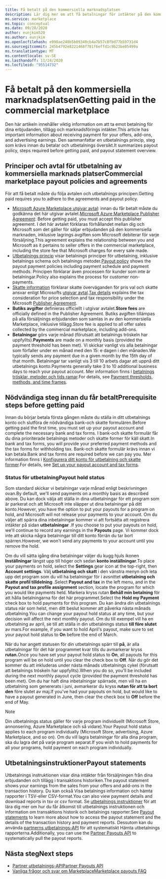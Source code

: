 ```yaml
---
title: Få betalt på den kommersiella marknadsplatsen
description: Lär dig mer om att få betalningar för intäkter på den kommersiella Marketplace – Azure Marketplace. Inkluderar utbetalnings princip, utbetalnings status och utbetalnings instruktioner.
ms.service: marketplace
ms.topic: conceptual
ms.date: 09/28/2020
author: eunjkim520
ms.author: eunjkim
ms.openlocfilehash: e998ae248b5b09340cb4a7b57c8fbd77b59731d4
ms.sourcegitcommit: 245b4792e8221468f781f6effd1c9b23be05499a
ms.translationtype: MT
ms.contentlocale: sv-SE
ms.lasthandoff: 11/24/2020
ms.locfileid: "95514732"
---
```

# <a name="getting-paid-in-the-commercial-marketplace"></a><span data-ttu-id="20f20-104">Få betalt på den kommersiella marknadsplatsen</span><span class="sxs-lookup"><span data-stu-id="20f20-104">Getting paid in the commercial marketplace</span></span>

<span data-ttu-id="20f20-105">Den här artikeln innehåller viktig information om att ta emot betalning för dina erbjudanden, tillägg och marknadsförings intäkter.</span><span class="sxs-lookup"><span data-stu-id="20f20-105">This article has important information about receiving payment for your offers, add-ons, and advertising earnings.</span></span> <span data-ttu-id="20f20-106">Den sammanfattar en utbetalnings princip, steg som krävs innan du betalar och utbetalnings översikt.</span><span class="sxs-lookup"><span data-stu-id="20f20-106">It summarizes payout policy, steps required before getting paid, and payout statement overview.</span></span>

## <a name="commercial-marketplace-payout-policies-and-agreements"></a><span data-ttu-id="20f20-107">Principer och avtal för utbetalning av kommersiella marknads platser</span><span class="sxs-lookup"><span data-stu-id="20f20-107">Commercial marketplace payout policies and agreements</span></span>

<span data-ttu-id="20f20-108">För att få betalt måste du följa avtalen och utbetalnings principen.</span><span class="sxs-lookup"><span data-stu-id="20f20-108">Getting paid requires you to adhere to the agreements and payout policy.</span></span>

- <span data-ttu-id="20f20-109">[Microsoft Azure Marketplace utgivar avtal](https://go.microsoft.com/fwlink/p/?LinkID=699560): innan du får betalt måste du godkänna det här utgivar avtalet.</span><span class="sxs-lookup"><span data-stu-id="20f20-109">[Microsoft Azure Marketplace Publisher Agreement](https://go.microsoft.com/fwlink/p/?LinkID=699560):  Before getting paid, you must accept this publisher agreement.</span></span> <span data-ttu-id="20f20-110">I det här avtalet förklaras förhållandet mellan dig och Microsoft som det gäller för säljar erbjudanden på den kommersiella marknaden, inklusive lagrings avgiften som Microsoft debiterar för varje försäljning.</span><span class="sxs-lookup"><span data-stu-id="20f20-110">This agreement explains the relationship between you and Microsoft as it pertains to seller offers in the commercial marketplace, including the store fee that Microsoft charges for every sale made.</span></span>
- <span data-ttu-id="20f20-111">[Utbetalnings princip](payout-policy-details.md) visar betalnings principer för utbetalning, inklusive betalnings schema och betalnings metoder.</span><span class="sxs-lookup"><span data-stu-id="20f20-111">[Payout policy](payout-policy-details.md) shows the payout payment policies including payment schedule and payment methods.</span></span> <span data-ttu-id="20f20-112">Principen förklarar även processen för kunder som inte är betalningar.</span><span class="sxs-lookup"><span data-stu-id="20f20-112">Policy also explains the process for customer non-payments.</span></span>
- <span data-ttu-id="20f20-113">[Skatte information](tax-details-marketplace.md) förklarar skatte överväganden för pris val och skatte ansvar enligt Microsofts [utgivar avtal](https://go.microsoft.com/fwlink/p/?LinkID=699560).</span><span class="sxs-lookup"><span data-stu-id="20f20-113">[Tax details](tax-details-marketplace.md) explains the tax consideration for price selection and tax responsibility under the Microsoft [Publisher Agreement](https://go.microsoft.com/fwlink/p/?LinkID=699560).</span></span>
- <span data-ttu-id="20f20-114">**Butiks avgifter** definieras officiellt i utgivar avtalet.</span><span class="sxs-lookup"><span data-stu-id="20f20-114">**Store fees** are officially defined in the Publisher Agreement.</span></span> <span data-ttu-id="20f20-115">Butiks avgiften tillämpas på alla försäljnings erbjudanden som samlas in av den kommersiella Marketplace, inklusive tillägg.</span><span class="sxs-lookup"><span data-stu-id="20f20-115">Store fee is applied to all offer sales collected by the commercial marketplace, including add-ons.</span></span>
- <span data-ttu-id="20f20-116">**Betalningar** görs varje månad (förutsatt att betalnings tröskeln har uppfyllts).</span><span class="sxs-lookup"><span data-stu-id="20f20-116">**Payments** are made on a monthly basis (provided the payment threshold has been met).</span></span> <span data-ttu-id="20f20-117">Vi skickar vanligt vis alla betalningar som förfaller under en månad med den 15: e dagen i den månaden.</span><span class="sxs-lookup"><span data-stu-id="20f20-117">We typically sends any payment due in a given month by the 15th day of that month.</span></span> <span data-ttu-id="20f20-118">Betalningar tar vanligt vis 3 till 10 arbets dagar att uppnå ditt utbetalnings konto.</span><span class="sxs-lookup"><span data-stu-id="20f20-118">Payments generally take 3 to 10 additional business days to reach your payout account.</span></span> <span data-ttu-id="20f20-119">Mer information finns i [betalnings trösklar, metoder och tids ramar](payment-thresholds-methods-timeframes.md).</span><span class="sxs-lookup"><span data-stu-id="20f20-119">For details, see [Payment thresholds, methods, and time frames](payment-thresholds-methods-timeframes.md).</span></span>

## <a name="prerequisite-steps-before-getting-paid"></a><span data-ttu-id="20f20-120">Nödvändiga steg innan du får betalt</span><span class="sxs-lookup"><span data-stu-id="20f20-120">Prerequisite steps before getting paid</span></span>

<span data-ttu-id="20f20-121">Innan du börjar betala första gången måste du ställa in ditt utbetalnings konto och slutföra de nödvändiga bank-och skatte formulären.</span><span class="sxs-lookup"><span data-stu-id="20f20-121">Before getting paid the first time, you must set up your payout account and complete the necessary bank and tax forms.</span></span> <span data-ttu-id="20f20-122">I bank-och skatte formulär får du dina prioriterade betalnings metoder och skatte former för käll skatt.</span><span class="sxs-lookup"><span data-stu-id="20f20-122">In bank and tax forms, you will provide your preferred payment methods and the tax forms for withholding tax.</span></span> <span data-ttu-id="20f20-123">Bank-och skatte formulär krävs innan vi kan betala.</span><span class="sxs-lookup"><span data-stu-id="20f20-123">Bank and tax forms are required before we can pay you.</span></span> <span data-ttu-id="20f20-124">Mer information finns i [Konfigurera ditt konto för utbetalning och skatte former](set-up-your-payout-account.md).</span><span class="sxs-lookup"><span data-stu-id="20f20-124">For details, see [Set up your payout account and tax forms](set-up-your-payout-account.md).</span></span>

### <a name="payout-hold-status"></a><span data-ttu-id="20f20-125">Status för utbetalning</span><span class="sxs-lookup"><span data-stu-id="20f20-125">Payout hold status</span></span>

<span data-ttu-id="20f20-126">Som standard skickar vi betalningar varje månad enligt beskrivningen ovan.</span><span class="sxs-lookup"><span data-stu-id="20f20-126">By default, we'll send payments on a monthly basis as described above.</span></span> <span data-ttu-id="20f20-127">Du kan dock välja att ställa in dina utbetalningar för ett program som är parkerat och att Microsoft inte släpper ut dina betalningar på ditt konto.</span><span class="sxs-lookup"><span data-stu-id="20f20-127">However, you have the option to put your payouts for a program on hold, and Microsoft will not release your payments to your account.</span></span> <span data-ttu-id="20f20-128">Om du väljer att spärra dina inbetalningar kommer vi att fortsätta att registrera intäkter på sidan **utbetalningar** .</span><span class="sxs-lookup"><span data-stu-id="20f20-128">If you choose to put your payouts on hold, we'll continue to record any earnings in the **Payouts** page.</span></span> <span data-ttu-id="20f20-129">Vi kommer dock inte att skicka några betalningar till ditt konto förrän du tar bort spärren.</span><span class="sxs-lookup"><span data-stu-id="20f20-129">However, we won't send any payments to your account until you remove the hold.</span></span>

<span data-ttu-id="20f20-130">Om du vill sätta igång dina betalningar väljer du kugg hjuls ikonen **Inställningar** längst upp till höger och sedan **konto inställningar**.</span><span class="sxs-lookup"><span data-stu-id="20f20-130">To place your payments on hold, select the **Settings** gear icon at the top-right, then **Account settings**.</span></span> <span data-ttu-id="20f20-131">Välj **utbetalning och skatt** i den vänstra menyn och leta upp det program som du vill ha betalningar för i avsnittet **utbetalning och skatte profil tilldelning** .</span><span class="sxs-lookup"><span data-stu-id="20f20-131">Select **Payout and tax** in the left menu, and in the **Payout and tax profile assignment** section, locate the program for which you would like payments held.</span></span> <span data-ttu-id="20f20-132">Markera kryss rutan **Behåll min betalning** för att hålla betalningarna för det här programmet.</span><span class="sxs-lookup"><span data-stu-id="20f20-132">Select the **Hold my Payment** check box to hold payments for this program.</span></span> <span data-ttu-id="20f20-133">Du kan ändra din utbetalnings status när som helst, men ditt beslut kommer att påverka nästa månads utbetalning.</span><span class="sxs-lookup"><span data-stu-id="20f20-133">You can change your payout hold status at any time, but your decision will affect the next monthly payout.</span></span> <span data-ttu-id="20f20-134">Om du till exempel vill ha en utbetalning av april, se till att ställa in din utbetalnings status **till före slutet** av mars.</span><span class="sxs-lookup"><span data-stu-id="20f20-134">For example, if you want to hold April's payout, make sure to set your payout hold status to **On** before the end of March.</span></span>

<span data-ttu-id="20f20-135">När du har angett statusen för din utbetalnings spärr till **på**, är alla utbetalningar för det här programmet kvar tills du avmarkerar kryss **rutan.**</span><span class="sxs-lookup"><span data-stu-id="20f20-135">Once you have set your payout hold status to **On**, all payouts for this program will be on hold until you clear the check box to **Off**.</span></span> <span data-ttu-id="20f20-136">När du gör det kommer du att inkluderas under nästa månads utbetalnings cykel (förutsatt att betalnings tröskeln har uppfyllts).</span><span class="sxs-lookup"><span data-stu-id="20f20-136">When you do so, you'll be included during the next monthly payout cycle (provided the payment threshold has been met).</span></span> <span data-ttu-id="20f20-137">Om du har haft dina inbetalningar spärrade, men vill ha en utbetalning som genererats i juni, avmarkerar du kryss **rutan för att ta bort den** före slutet av maj.</span><span class="sxs-lookup"><span data-stu-id="20f20-137">If you've had your payouts on hold, but would like to have a payout generated in June, then clear the check box to **Off** before the end of May.</span></span>

>[!Note]
> <span data-ttu-id="20f20-138">Din utbetalnings status gäller för varje program individuellt (Microsoft Store, annonsering, Azure Marketplace och så vidare).</span><span class="sxs-lookup"><span data-stu-id="20f20-138">Your Payout hold status applies to each program individually (Microsoft Store, advertising, Azure Marketplace, and so on).</span></span> <span data-ttu-id="20f20-139">Om du vill lagra betalningar för alla dina program, ska du lagra det på varje program separat.</span><span class="sxs-lookup"><span data-stu-id="20f20-139">If you wish to hold payments for all your programs, hold payment on each program individually.</span></span>

## <a name="payout-statements"></a><span data-ttu-id="20f20-140">Utbetalningsinstruktioner</span><span class="sxs-lookup"><span data-stu-id="20f20-140">Payout statements</span></span>

<span data-ttu-id="20f20-141">Utbetalnings instruktionen visar dina intäkter från försäljningen från dina erbjudanden och tillägg i transaktions historiken.</span><span class="sxs-lookup"><span data-stu-id="20f20-141">The payout statement shows your earnings from the sales from your offers and add-ons in the transaction history.</span></span> <span data-ttu-id="20f20-142">Du kan också Visa betalnings information och hämta rapporter i TSV-eller CSV-format.</span><span class="sxs-lookup"><span data-stu-id="20f20-142">You can also view payment details and download reports in tsv or csv format.</span></span> <span data-ttu-id="20f20-143">Se [utbetalnings instruktioner](payout-statement.md) för att lära dig mer om hur du får åtkomst till utbetalnings instruktionen och information om transaktions historik och betalnings rapporter.</span><span class="sxs-lookup"><span data-stu-id="20f20-143">See [Payout statements](payout-statement.md) to learn more about how to access the payout statement and the details of the transaction history and payment reports.</span></span> <span data-ttu-id="20f20-144">Dessutom kan du använda [partnerns utbetalnings-API](https://apidocs.microsoft.com/services/partnerpayouts) för att systematiskt Hämta utbetalnings rapporterna.</span><span class="sxs-lookup"><span data-stu-id="20f20-144">Additionally, you can use the [Partner Payouts API](https://apidocs.microsoft.com/services/partnerpayouts) to systematically pull the payout reports.</span></span>

## <a name="next-steps"></a><span data-ttu-id="20f20-145">Nästa steg</span><span class="sxs-lookup"><span data-stu-id="20f20-145">Next steps</span></span>

- [<span data-ttu-id="20f20-146">Partner utbetalnings-API</span><span class="sxs-lookup"><span data-stu-id="20f20-146">Partner Payouts API</span></span>](https://apidocs.microsoft.com/services/partnerpayouts)
- [<span data-ttu-id="20f20-147">Vanliga frågor och svar om Marketplace</span><span class="sxs-lookup"><span data-stu-id="20f20-147">Marketplace payouts FAQ</span></span>](payout-faq.md)
